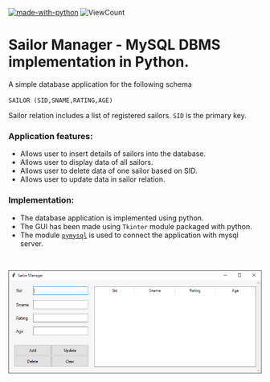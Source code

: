 [![made-with-python](https://img.shields.io/static/v1?label=Made%20with&message=Python&logo=python&labelColor=FFD745&color=3475A7)](https://www.python.org/)
![ViewCount](https://views.whatilearened.today/views/github/sourhub226/sailor-manager-dbms-python.svg)

# Sailor Manager - MySQL DBMS implementation in Python.

A simple database application for the following schema

`SAILOR (SID,SNAME,RATING,AGE)`

Sailor relation includes a list of registered sailors. `SID` is the primary key.


### Application features:
- Allows user to insert details of sailors into the database.
-	Allows user to display data of all sailors.
-	Allows user to delete data of one sailor based on SID.
-	Allows user to update data in sailor relation.

### Implementation:
-	The database application is implemented using python.
-	The GUI has been made using `Tkinter` module packaged with python.
-	The module [`pymysql`](https://pypi.org/project/PyMySQL) is used to connect the application with mysql server.

<br>

![GUI](preview.png)

